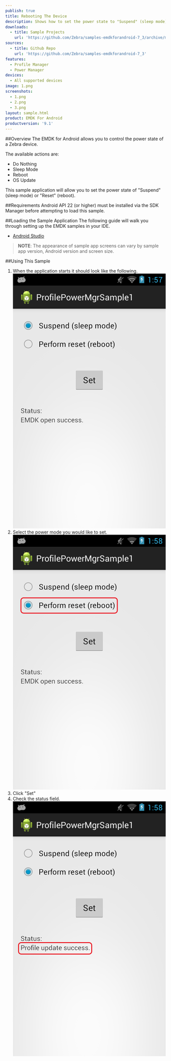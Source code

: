 ```yaml
---
publish: true
title: Rebooting The Device
description: Shows how to set the power state to "Suspend" (sleep mode) or to "Reset" (reboot) the device.
downloads:
  - title: Sample Projects
    url: 'https://github.com/Zebra/samples-emdkforandroid-7_3/archive/master.zip'
sources:
  - title: Github Repo
    url: 'https://github.com/Zebra/samples-emdkforandroid-7_3'
features:
  - Profile Manager
  - Power Manager
devices:
  - All supported devices
image: 1.png
screenshots:
  - 1.png
  - 2.png
  - 3.png
layout: sample.html
product: EMDK For Android
productversion: '9.1'
---
```


##Overview
The EMDK for Android allows you to control the power state of a Zebra device. 

The available actions are:  
- Do Nothing  
- Sleep Mode  
- Reboot  
- OS Update  

This sample application will allow you to set the power state of "Suspend" (sleep mode) or "Reset" (reboot).

##Requirements
Android API 22 (or higher) must be installed via the SDK Manager before attempting to load this sample.

##Loading the Sample Application
The following guide will walk you through setting up the EMDK samples in your IDE.

* [Android Studio](/emdk-for-android/9-1/guide/emdksamples_androidstudio)

>**NOTE**: The appearance of sample app screens can vary by sample app version, Android version and screen size.

##Using This Sample
1. When the application starts it should look like the following.  
  ![img](1_1.png)  
2. Select the power mode you would like to set.  
  ![img](1_2.png)    
3.  Click "Set" 
4.  Check the status field.   
  ![img](1_3.png)  
  





















